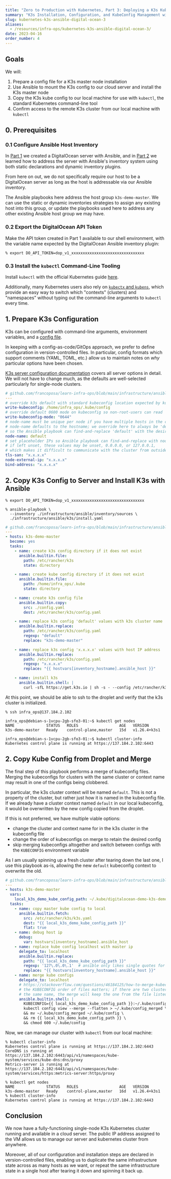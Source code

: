 ```yaml
---
title: "Zero to Production with Kubernetes, Part 3: Deploying a K3s Kubernetes Cluster with Ansible"
summary: "K3s Installation, Configuration, and KubeConfig Management with Ansible"
slug: kubernetes-k3s-ansible-digital-ocean-3
aliases:
  - /resources/infra-ops/kubernetes-k3s-ansible-digital-ocean-3/
date: 2023-04-16
order_number: 4
---
```


## Goals

We will:

1. Prepare a config file for a K3s master node installation
2. Use Ansible to mount the K3s config to our cloud server and install the K3s master node
3. Copy the K3s kube config to our local machine for use with `kubectl`, the standard Kubernetes command-line tool
4. Confirm access to the remote K3s cluster from our local machine with `kubectl`

## 0. Prerequisites

### 0.1 Configure Ansible Host Inventory

In [Part 1](/resources/infra-ops/kubernetes-k3s-ansible-digital-ocean-1) we created a DigitalOcean server with Ansible,
and in [Part 2](/resources/infra-ops/kubernetes-k3s-ansible-digital-ocean-2) we learned how to address the server
with Ansible's inventory system using both static declarations and dynamic inventory plugins.

From here on out, we do not specifically require our host to be a DigitalOcean server
as long as the host is addressable via our Ansible inventory.

The Ansible playbooks here address the host group `k3s-demo-master`.
We can use the static or dynamic inventories strategies to assign any existing host into this group,
or update the playbooks used here to address any other existing Ansible host group we may have.

### 0.2 Export the DigitalOcean API Token
Make the API token created in Part 1 available to our shell environment,
with the variable name expected by the DigitalOcean Ansible inventory plugin:

```shell
% export DO_API_TOKEN=dop_v1_xxxxxxxxxxxxxxxxxxxxxxxxxxxxxxxx
```

### 0.3 Install the `kubectl` Command-Line Tooling

Install `kubectl` with the official Kubernetes guide [here](https://kubernetes.io/docs/tasks/tools/#kubectl).

Additionally, many Kubernetes users also rely on [`kubectx` and `kubens`](https://github.com/ahmetb/kubectx),
which provide an easy way to switch which "contexts" (clusters) and "namespaces" without typing out the command-line arguments to `kubectl` every time.


## 1. Prepare K3s Configuration

K3s can be configured with command-line arguments, environment variables, and a [config file](https://docs.k3s.io/installation/configuration#configuration-file).

In keeping with a config-as-code/GitOps approach, we prefer to define configuration in version-controlled files.
In particular, config formats which support comments (YAML, TOML, etc.) allow us to maintain notes on *why* particular options have been chosen.

[K3s server configuration documentation](https://docs.k3s.io/cli/server) covers all server options in detail.
We will not have to change much, as the defaults are well-selected particularly for single-node clusters.

```yaml
# github.com/francoposa/learn-infra-ops/blob/main/infrastructure/ansible/k3s/config.yaml
---
# override k3s default with standard kubeconfig location expected by kubectl
write-kubeconfig: /home/infra_ops/.kube/config
# override default 0600 mode on kubeconfig so non-root-users can read
write-kubeconfig-mode: "0644"
# node-name must be unique per node if you have multiple hosts in the cluster
# node-name defaults to the hostname; we override here to always be 'default',
# so the Ansible playbook can find-and-replace 'default' with the desired name
node-name: default
# set placeholder IPs so Ansible playbook can find-and-replace with node's public IP
# if left unset, these values may be unset, 0.0.0.0, or 127.0.0.1,
# which makes it difficult to communicate with the cluster from outside the host
tls-san: "x.x.x.x"
node-external-ip: "x.x.x.x"
bind-address: "x.x.x.x"
```

## 2. Copy K3s Config to Server and Install K3s with Ansible

```shell
% export DO_API_TOKEN=dop_v1_xxxxxxxxxxxxxxxxxxxxxxxxxxxxxxxx

% ansible-playbook \
  --inventory ./infrastructure/ansible/inventory/sources \
  ./infrastructure/ansible/k3s/install.yaml
```

```yaml
# github.com/francoposa/learn-infra-ops/blob/main/infrastructure/ansible/k3s/install.yaml
---
- hosts: k3s-demo-master
  become: yes
  tasks:
    - name: create k3s config directory if it does not exist
      ansible.builtin.file:
        path: /etc/rancher/k3s
        state: directory

    - name: create kube config directory if it does not exist
      ansible.builtin.file:
        path: /home/infra_ops/.kube
        state: directory

    - name: create k3s config file
      ansible.builtin.copy:
        src: ./config.yaml
        dest: /etc/rancher/k3s/config.yaml

    - name: replace k3s config 'default' values with k3s cluster name
      ansible.builtin.replace:
        path: /etc/rancher/k3s/config.yaml
        regexp: "default"
        replace: "k3s-demo-master"

    - name: replace k3s config 'x.x.x.x' values with host IP address
      ansible.builtin.replace:
        path: /etc/rancher/k3s/config.yaml
        regexp: "x.x.x.x"
        replace: "{{ hostvars[inventory_hostname].ansible_host }}"

    - name: install k3s
      ansible.builtin.shell: |
        curl -sfL https://get.k3s.io | sh -s - --config /etc/rancher/k3s/config.yaml
```
At this point, we should be able to ssh to the droplet and verify that the k3s cluster is initialized.

```shell
% ssh infra_ops@137.184.2.102

infra_ops@debian-s-1vcpu-2gb-sfo3-01:~$ kubectl get nodes
NAME              STATUS   ROLES                  AGE   VERSION
k3s-demo-master   Ready    control-plane,master   15d   v1.26.4+k3s1

infra_ops@debian-s-1vcpu-2gb-sfo3-01:~$ kubectl cluster-info
Kubernetes control plane is running at https://137.184.2.102:6443
```

## 2. Copy Kube Config from Droplet and Merge

The final step of this playbook performs a merge of kubeconfig files.
Merging the kubeconfigs for clusters with the same cluster or context name may result in one of the configs being clobbered.

In particular, the k3s cluster context will be named `default`.
This is not a property of the cluster, but rather just how it is named in the kubeconfig file.
If we already have a cluster context named `default` in our local kubeconfig, it would be overwritten by the new config copied from the droplet.

If this is not preferred, we have multiple viable options:
* change the cluster and context name for in the k3s cluster in the kubeconfig file
* change the order of kubeconfigs on merge to retain the desired config
* skip merging kubeconfigs altogether and switch between configs with the `KUBECONFIG` environment variable

As I am usually spinning up a fresh cluster after tearing down the last one, I use this playbook as-is, allowing the new `default` kubeconfig context to overwrite the old.

```yaml
# github.com/francoposa/learn-infra-ops/blob/main/infrastructure/ansible/k3s/local-kube-config.yaml
---
- hosts: k3s-demo-master
  vars:
    local_k3s_demo_kube_config_path: ~/.kube/digitalocean-demo-k3s-demo.yaml
  tasks:
    - name: copy master kube config to local
      ansible.builtin.fetch:
        src: /etc/rancher/k3s/k3s.yaml
        dest: "{{ local_k3s_demo_kube_config_path }}"
        flat: true
    - name: debug host ip
      debug:
        var: hostvars[inventory_hostname].ansible_host
    - name: replace kube config localhost with master ip
      delegate_to: localhost
      ansible.builtin.replace:
        path: "{{ local_k3s_demo_kube_config_path }}"
        regexp: '127\.0\.0\.1'  # ansible only likes single quotes for this regex
        replace: "{{ hostvars[inventory_hostname].ansible_host }}"
    - name: merge kube configs
      delegate_to: localhost
      # https://stackoverflow.com/questions/46184125/how-to-merge-kubectl-config-file-with-kube-config
      # the KUBECONFIG order of files matters; if there are two clusters or users with
      # the same name, the merge will keep the one from the file listed first
      ansible.builtin.shell: |
        KUBECONFIG={{ local_k3s_demo_kube_config_path }}:~/.kube/config \
        kubectl config view --merge --flatten > ~/.kube/config_merged \
        && mv ~/.kube/config_merged ~/.kube/config \
        && rm {{ local_k3s_demo_kube_config_path }} \
        && chmod 600 ~/.kube/config

```
Now, we can manage our cluster with `kubectl` from our local machine:

```shell
% kubectl cluster-info
Kubernetes control plane is running at https://137.184.2.102:6443
CoreDNS is running at https://137.184.2.102:6443/api/v1/namespaces/kube-system/services/kube-dns:dns/proxy
Metrics-server is running at https://137.184.2.102:6443/api/v1/namespaces/kube-system/services/https:metrics-server:https/proxy

% kubectl get nodes
NAME              STATUS   ROLES                  AGE   VERSION
k3s-demo-master   Ready    control-plane,master   16d   v1.26.4+k3s1
% kubectl cluster-info
Kubernetes control plane is running at https://137.184.2.102:6443

```

## Conclusion

We now have a fully-functioning single-node K3s Kubernetes cluster running and available in a cloud server.
The public IP address assigned to the VM allows us to manage our server and kubernetes cluster from anywhere.

Moreover, all of our configuration and installation steps are declared in version-controlled files,
enabling us to duplicate the same infrastructure state across as many hosts as we want,
or repeat the same infrastructure state in a single host after tearing it down and spinning it back up.
